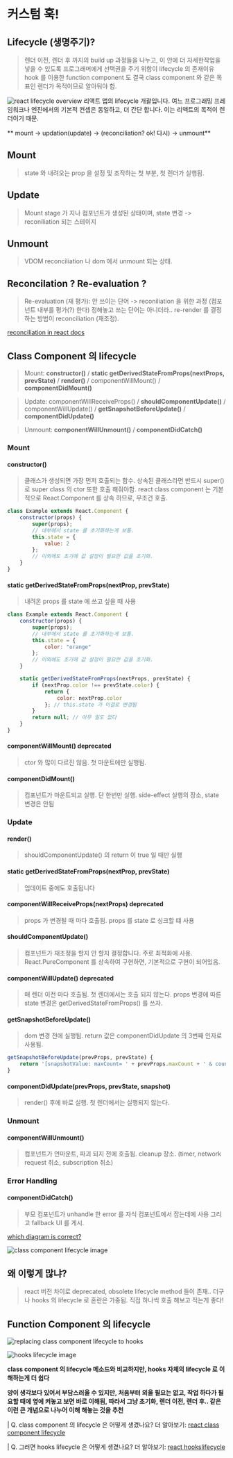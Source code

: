 # 커스텀 훅!

## Lifecycle (생명주기)?

> 렌더 이전, 렌더 후 까지의 build up 과정들을 나누고, 이 안에 더 자세한작업을 넣을 수 있도록 프로그래머에게 선택권을 주기 위함이 lifecycle 의 존재이유 hook 를 이용한 function component 도 결국 class component 와 같은 목표인 렌더가 목적이므로 알아둬야 함.

![react lifecycle overview][react-lifecycle-overview] 리액트 앱의 lifecycle 개괄입니다. 여느 프로그래밍 프레임워크나 엔진에서의 기본적 컨셉은 동일하고, 더 간단 합니다. 이는 리액트의 목적이 렌더이기 때문.

** mount -> updation(update) -> (reconciliation? ok! 다시) -> unmount**

## Mount

> state 와 내려오는 prop 을 설정 및 조작하는 첫 부분, 첫 렌더가 실행됨.

## Update

> Mount stage 가 지나 컴포넌트가 생성된 상태이며, state 변경 -> reconiliation 되는 스테이지

## Unmount

> VDOM reconciliation 나 dom 에서 unmount 되는 상태.

## Reconcilation ? Re-evaluation ?

> Re-evaluation (재 평가): 안 쓰이는 단어 -> reconiliation 을 위한 과정 (컴포넌트 내부를 평가(?) 한다) 정해놓고 쓰는 단어는 아니더라.. re-render 를 결정하는 방법이 reconciliation (재조정).

[reconciliation in react docs][reconciliation]

## Class Component 의 lifecycle

> Mount: **constructor()** / **static getDerivedStateFromProps(nextProps, prevState)** / **render()** / componentWillMount() / **componentDidMount()**

> Update: componentWillReceiveProps() / **shouldComponentUpdate()** / componentWillUpdate() / **getSnapshotBeforeUpdate()** / **componentDidUpdate()**

> Unmount: **componentWillUnmount()** / **componentDidCatch()**

### Mount

#### constructor()
> 클래스가 생성되면 가장 먼저 호출되는 함수. 상속된 클래스라면 반드시 super() 로 super class 의 ctor 또한 호출 해줘야함. react class component 는 기본적으로 React.Component 를 상속 하므로, 무조건 호출.

```javascript
class Example extends React.Component {
    constructor(props) {
        super(props);
        // 내부에서 state 를 초기화하는게 보통.
        this.state = { 
            value: 2
        };
        // 이외에도 초기에 값 설정이 필요한 값을 초기화.
    }
}
```

#### static getDerivedStateFromProps(nextProp, prevState)
> 내려온 props 를 state 에 쓰고 싶을 때 사용
```javascript
class Example extends React.Component {
    constructor(props) {
        super(props);
        // 내부에서 state 를 초기화하는게 보통.
        this.state = { 
            color: "orange"
        };
        // 이외에도 초기에 값 설정이 필요한 값을 초기화.
    }

    static getDerivedStateFromProps(nextProps, prevState) {
        if (nextProp.color !== prevState.color) {
            return {
                color: nextProp.color
            }; // this.state 가 이걸로 변경됨
        }
        return null; // 아무 일도 없다
    }
}
```

#### componentWillMount() deprecated
> ctor 와 많이 다르진 않음. 첫 마운트에만 실행됨.

#### componentDidMount()
> 컴포넌트가 마운트되고 실행. 단 한번만 실행. side-effect 실행의 장소, state 변경은 안됨

### Update

#### render()
> shouldComponentUpdate() 의 return 이 true 일 때만 실행

#### static getDerivedStateFromProps(nextProp, prevState)
> 업데이트 중에도 호출됩니다

#### componentWillReceiveProps(nextProps) deprecated
> props 가 변경될 때 마다 호출됨. props 를 state 로 싱크할 떄 사용

#### shouldComponentUpdate()
> 컴포넌트가 재조정을 할지 안 할지 결정합니다. 주로 최적화에 사용. React.PureComponent 를 상속하여 구현하면, 기본적으로 구현이 되어있음.

#### componentWillUpdate() deprecated
> 매 렌더 이전 마다 호출됨. 첫 렌더에서는 호출 되지 않는다. props 변경에 따른 state 변경은 getDerivedStateFromProps() 를 쓰자.

#### getSnapshotBeforeUpdate()
> dom 변경 전에 실행됨. return 값은 componentDidUpdate 의 3번째 인자로 사용됨.
```javascript
getSnapshotBeforeUpdate(prevProps, prevState) {
    return '[snapshotValue: maxCount= ' + prevProps.maxCount + ' & counter= ' + prevState.counter + ']';
}
```

#### componentDidUpdate(prevProps, prevState, snapshot)
> render() 후에 바로 실행. 첫 렌더에서는 실행되지 않는다.

### Unmount

#### componentWillUnmount()
> 컴포넌트가 언마운트, 파괴 되지 전에 호출됨. cleanup 장소. (timer, network request 취소, subscription 취소)

### Error Handling

#### componentDidCatch()
> 부모 컴포넌트가 unhandle 한 error 를 자식 컴포넌트에서 잡는데에 사용 그리고 fallback UI 를 게시.

[which diagram is correct?][which-diagram-is-correct]

![class component lifecycle image][react-class-component-lifecycle-img]

## 왜 이렇게 많냐?
> react 버전 차이로 deprecated, obsolete lifecycle method 들이 존재..
> 더구나 hooks 의 lifecycle 로 혼란은 가중됨.
> 직접 하나씩 호출 해보고 적는게 좋다!

## Function Component 의 lifecycle
![replacing class component lifecycle to hooks][replacing-class-component-lifecycle-to-hooks]

![hooks lifecycle image][react-hooks-lifecycle-img]

**class component 의 lifecycle 메소드와 비교하지만, hooks 자체의 lifecycle 로 이해하는게 더 쉽다**

**양이 생각보다 있어서 부담스러울 수 있지만, 처음부터 외울 필요는 없고, 작업 하다가 필요할 때에 옆에 켜놓고 보면 바로 이해됨, 따라서 그냥 초기화, 렌더 이전, 렌더 후.. 같은 이런 큰 개념으로 나누어 이해 해놓는 것을 추천**

| Q. class component 의 lifecycle 은 어떻게 생겼나요? 더 알아보기: [react class component lifecycle][react-class-component-lifecycle]

| Q. 그러면 hooks lifecycle 은 어떻게 생겼나요? 더 알아보기: [react hookslifecycle][react-hooks-lifecycle]

[react-lifecycle-overview]: ./resources/images/react-lifecycle-overview.png "react-lifecycle-overview alt"
[react-class-component-lifecycle]: https://projects.wojtekmaj.pl/react-lifecycle-methods-diagram
[react-class-component-lifecycle-img]: ./resources/images/react-class-component-lifecycle.jpeg "react-class-component-lifecyle alt"
[react-hooks-lifecycle]: https://github.com/Wavez/react-hooks-lifecycle
[react-hooks-lifecycle-img]: ./resources/images/react-hooks-lifecycle.jpg "react-hooks-lifecycle alt"
[reconciliation]: https://ko.reactjs.org/docs/reconciliation.html
[which-diagram-is-correct]: https://twitter.com/dan_abramov/status/981712092611989509?lang=en
[replacing-class-component-lifecycle-to-hooks]: ./resources/images/replacing-class-component-lifecycle-to-hooks.png "replacing-class-component-lifecycle-to-hooks alt"
